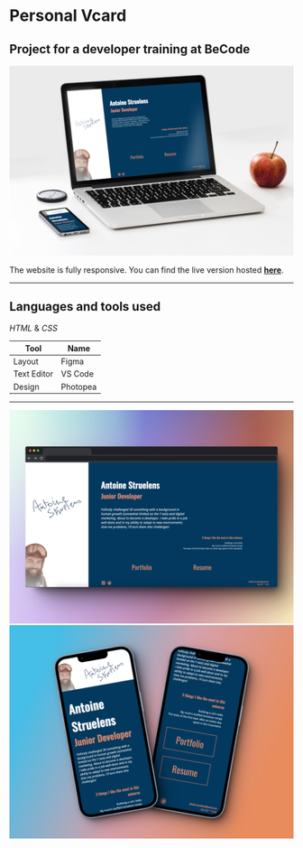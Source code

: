 # Personal Vcard

## Project for a developer training at BeCode

![V-card Mockup](/v-card-demo.png)

The website is fully responsive.
You can find the live version hosted **[here](https://astrls.github.io/v-card/)**.

***

## Languages and tools used

*HTML* & *CSS*

| Tool      | Name |
| ----------- | ----------- |
| Layout      | Figma       |
| Text Editor   | VS Code   |
| Design  | Photopea  |

***

![V-card Mockup 3](/823shots_so.png)
![V-card Mockup 2](/166shots_so.png)





